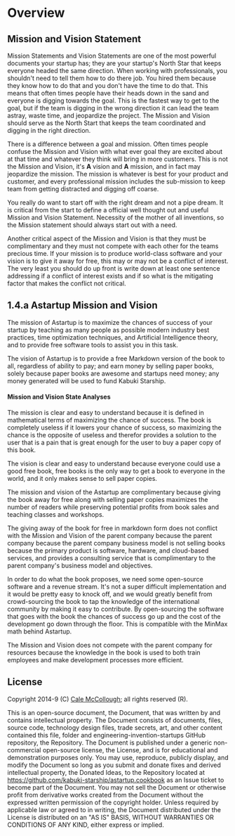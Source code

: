 # Overview

## Mission and Vision Statement

Mission Statements and Vision Statements are one of the most powerful documents your startup has; they are your startup's North Star that keeps everyone headed the same direction. When working with professionals, you shouldn't need to tell them how to do there job. You hired them because they know how to do that and you don't have the time to do that. This means that often times people have their heads down in the sand and everyone is digging towards the goal. This is the fastest way to get to the goal, but if the team is digging in the wrong direction it can lead the team astray, waste time, and jeopardize the project. The Mission and Vision should serve as the North Start that keeps the team coordinated and digging in the right direction.

There is a difference between a goal and mission. Often times people confuse the Mission and Vision with what ever goal they are excited about at that time and whatever they think will bring in more customers. This is not the Mission and Vision, it's **A** vision and **A** mission, and in fact may jeopardize the mission. The mission is whatever is best for your product and customer, and every professional mission includes the sub-mission to keep team from getting distracted and digging off coarse.

You really do want to start off with the right dream and not a pipe dream. It is critical from the start to define a official well thought out and useful Mission and Vision Statement. Necessity of the mother of all inventions, so the Mission statement should always start out with a need.

Another critical aspect of the Mission and Vision is that they must be complimentary and they must not compete with each other for the teams precious time. If your mission is to produce world-class software and your vision is to give it away for free, this may or may not be a conflict of interest. The very least you should do up front is write down at least one sentence addressing if a conflict of interest exists and if so what is the mitigating factor that makes the conflict not critical.

## 1.4.a Astartup Mission and Vision

The mission of Astartup is to maximize the chances of success of your startup by teaching as many people as possible modern industry best practices, time optimization techniques, and Artificial Intelligence theory, and to provide free software tools to assist you in this task.

The vision of Astartup is to provide a free Markdown version of the book to all, regardless of ability to pay; and earn money by selling paper books, solely because paper books are awesome and startups need money; any money generated will be used to fund Kabuki Starship.

#### Mission and Vision State Analyses

The mission is clear and easy to understand  because it is defined in mathematical terms of maximizing the chance of success. The book is completely useless if it lowers your chance of success, so maximizing the chance is the opposite of useless and therefor provides a solution to the user that is a pain that is great enough for the user to buy a paper copy of this book.

The vision is clear and easy to understand because everyone could use a good free book, free books is the only way to get a book to everyone in the world, and it only makes sense to sell paper copies.

The mission and vision of the Astartup are complimentary because giving the book away for free along with selling paper copies maximizes the number of readers while preserving potential profits from book sales and teaching classes and workshops.

The giving away of the book for free in markdown form does not conflict with the Mission and Vision of the parent company because the parent company because the parent company business model is not selling books because the primary product is software, hardware, and cloud-based services, and provides a consulting service that is complimentary to the parent company's business model and objectives.

In order to do what the book proposes, we need some open-source software and a revenue stream. It's not a super difficult implementation and it would be pretty easy to knock off, and we would greatly benefit from crowd-sourcing the book to tap the knowledge of the international community by making it easy to contribute. By open-sourcing the software that goes with the book the chances of success go up and the cost of the development go down through the floor. This is compatible with the MinMax math behind Astartup.

The Mission and Vision does not compete with the parent company for resources because the knowledge in the book is used to both train employees and make development processes more efficient.

## License

Copyright 2014-9 (C) [Cale McCollough](https://calemccollough.github.io); all rights reserved (R).

This is an open-source document, the Document, that was written by and contains intellectual property. The Document consists of documents, files, source code, technology design files, trade secrets, art, and other content contained this file, folder and engineering-invention-startups GitHub repository, the Repository. The Document is published under a generic non-commercial open-source license, the License, and is for educational and demonstration purposes only. You may use, reproduce, publicly display, and modify the Document so long as you submit and donate fixes and derived intellectual property, the Donated Ideas, to the Repository located at <https://github.com/kabuki-starship/astartup.cookbook> as an Issue ticket to become part of the Document. You may not sell the Document or otherwise profit from derivative works created from the Document without the expressed written permission of the copyright holder. Unless required by applicable law or agreed to in writing, the Document distributed under the License is distributed on an "AS IS" BASIS, WITHOUT WARRANTIES OR CONDITIONS OF ANY KIND, either express or implied.

